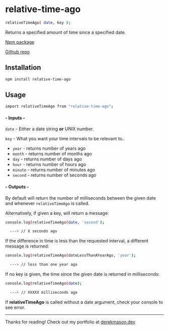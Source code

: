 # relative-time-ago

```sh
relativeTimeAgo( date, key );
```

Returns a specified amount of time since a specified date.

[Npm package](https://www.npmjs.com/package/relative-time-ago)

[Github repo](https://github.com/3derekmason/relative-time-ago)

## Installation

```sh
npm install relative-time-ago
```

## Usage

```sh
import relativeTimeAgo from "relative-time-ago";
```

#### - Inputs -

`date` - Either a date string **or** UNIX number.

`key` - What you want your time intervals to be relevant to..

- `year` - returns number of years ago
- `month` - returns number of months ago
- `day` - returns number of days ago
- `hour` - returns number of hours ago
- `minute` - returns number of minutes ago
- `second` - returns number of seconds ago

#### - Outputs -

By default will return the number of milliseconds between the given date and whenever `relativeTimeAgo` is called.

Alternatively, if given a key, will return a message:

```sh
console.log(relativeTimeAgo(date, 'second');

  ---> // X seconds ago
```

If the difference in time is less than the requested interval, a different message is returned:

```sh
console.log(relativeTimeAgo(dateLessThanAYearAgo, 'year');

  ---> // less than one year ago
```

If no key is given, the time since the given date is returned in milliseconds:

```sh
console.log(relativeTimeAgo(date);

  ---> // XXXXX milliseconds ago
```

If **relativeTimeAgo** is called without a date argument, check your console to see error.

---

Thanks for reading! Check out my portfolio at [derekmason.dev](https://www.derekmason.dev/)
